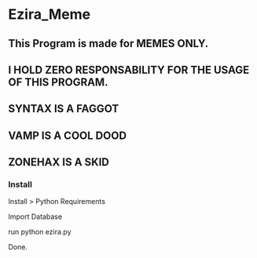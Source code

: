 # Ezira_Meme

## This Program is made for MEMES ONLY.
## I HOLD ZERO RESPONSABILITY FOR THE USAGE OF THIS PROGRAM.
## SYNTAX IS A FAGGOT
## VAMP IS A COOL DOOD
## ZONEHAX IS A SKID

### Install
Install > Python Requirements

Import Database

run python ezira.py <port>

Done.
